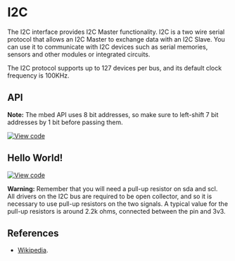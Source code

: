 # I2C

The I2C interface provides I2C Master functionality. I2C is a two wire serial protocol that allows an I2C Master to exchange data with an I2C Slave. You can use it to communicate with I2C devices such as serial memories, sensors and other modules or integrated circuits. 

The I2C protocol supports up to 127 devices per bus, and its default clock frequency is 100KHz.

## API

<span class="notes">**Note:** The mbed API uses 8 bit addresses, so make sure to left-shift 7 bit addresses by 1 bit before passing them. </span> 

[![View code](https://www.mbed.com/embed/?type=library)](https://docs.mbed.com/docs/mbed-os-api/en/mbed-os-5.3/api/I2C_8h_source.html)

## Hello World!

[![View code](https://developer.mbed.org/teams/mbed_example/code/I2C_HelloWorld/)](https://developer.mbed.org/teams/mbed_example/code/I2C_HelloWorld/file/fa13d56ff9ff/main.cpp) 

<span class="warnings">**Warning:** Remember that you will need a pull-up resistor on sda and scl.</br>
All drivers on the I2C bus are required to be open collector, and so it is necessary to use pull-up resistors on the two signals. A typical value for the pull-up resistors is around 2.2k ohms, connected between the pin and 3v3. </span>


## References

  * [Wikipedia](http://en.wikipedia.org/wiki/I%C2%B2C).

